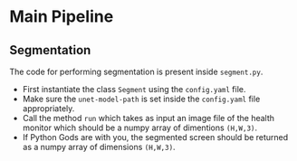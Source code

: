 # Main Pipeline

## Segmentation

The code for performing segmentation is present inside `segment.py`. 
- First instantiate the class `Segment` using the `config.yaml` file. 
- Make sure the `unet-model-path` is set inside the `config.yaml` file appropriately.
- Call the method `run` which takes as input an image file of the health monitor which should be a numpy array of dimentions `(H,W,3)`.
- If Python Gods are with you, the segmented screen should be returned as a numpy array of dimensions `(H,W,3)`.
